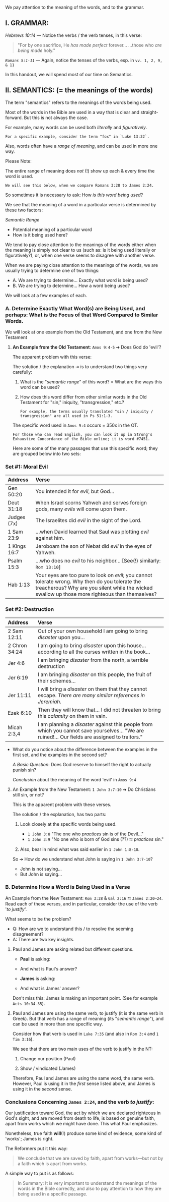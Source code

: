 We pay attention to the meaning of the words, and to the grammar.

## I. GRAMMAR:
*Hebrews 10:14* — Notice the verbs / the verb tenses, in this verse:

> "For by one sacrifice, He *has made perfect* forever…
> …those who *are being made* holy."

*`Romans 5:1-11`* — Again, notice the tenses of the verbs, esp. in `vv. 1, 2, 9, & 11`

In this handout, we will spend most of our time on Semantics.

## II. SEMANTICS: (= the meanings of the words)
The term "semantics" refers to the meanings of the words being used.

Most of the words in the Bible are used in a way that is clear and straight-forward. But this is not always the case.

For example, many words can be used both *literally* and *figuratively*.

```
For a specific example, consider the term "fox" in `Luke 13:32`.
```

Also, words often have a *range of meaning*, and can be used in more one way.

Please Note:

The entire range of meaning does *not* (!) show up each & every time the word is used.

```
We will see this below, when we compare Romans 3:28 to James 2:24.
```

So sometimes it is necessary to ask: How _is this word being used_?

We see that the meaning of a word in a particular verse is determined by these two factors:

*Semantic Range*

- Potential meaning of a particular word
- How is it being used here?

We tend to pay close attention to the meanings of the words either when the meaning is simply not clear to us (such as: is it being used literally or figuratively?), or, when one verse seems to disagree with another verse.

When we are paying close attention to the meanings of the words, we are usually trying to determine one of two things:

- A. We are trying to determine… Exactly what word is being used?
- B. We are trying to determine… How a word being used?

We will look at a few examples of each.

### A. Determine Exactly What Word(s) are Being Used, and perhaps: What is the Focus of that Word Compared to Similar Words.

We will look at one example from the Old Testament, and one from the New Testament

1. **An Example from the Old Testament**: `Amos 9:4-5` ➔ Does God do 'evil'?

   The apparent problem with this verse:

   The solution / the explanation ➔ is to understand two things very carefully:

   1. What is the "*semantic range*" of this word? = What are the ways this word can be used?

   2. How does this word differ from other similar words in the Old Testament for "sin," iniquity, "transgression," etc.?

      ```
      For example, the terms usually translated "sin / iniquity / transgression" are all used in Ps 51:1-3.
      ```

   The specific word used in `Amos 9:4` occurs = 350x in the OT.

   ```
   For those who can read English, you can look it up in Strong's Exhaustive Concordance of the Bible online; it is word #7451.
   ```

   Here are some of the many passages that use this specific word; they are grouped below into two sets:

### Set #1: Moral Evil

Address | Verse
:--- | :---
Gen 50:20 | You intended it for *evil*, but God…
Deut 31:18 | When Israel scorns Yahweh and serves foreign gods, many *evils* will come upon them.
Judges (7x) | The Israelites did *evil* in the sight of the Lord.
1 Sam 23:9 | …when David learned that Saul was plotting *evil* against him.
1 Kings 16:7 | Jeroboam the son of Nebat did *evil* in the eyes of Yahweh.
Psalm 15:3 | …who does no *evil* to his neighbor… [See(!) similarly: `Rom 13:10`]
Hab 1:13 | Your eyes are too pure to look on *evil*; you cannot tolerate wrong. Why then do you tolerate the treacherous? Why are you silent while the wicked swallow up those more righteous than themselves?

### Set #2: Destruction

Address | Verse
:--- | :---
2 Sam 12:11 | Out of your own household I am going to bring *disaster* upon you…
2 Chron 34:24 | I am going to bring *disaster* upon this house…according to all the curses written in the book…
Jer 4:6 | I am bringing *disaster* from the north, a terrible destruction
Jer 6:19 | I am bringing *disaster* on this people, the fruit of their schemes…
Jer 11:11 | I will bring a *disaster* on them that they cannot escape. _There are many similar references in Jeremiah._
Ezek 6:10 | Then they will know that… I did not threaten to bring this *calamity* on them in vain.
Micah 2:3,4 | I am planning a *disaster* against this people from which you cannot save yourselves… "We are ruined!… Our fields are assigned to traitors."

- What do you notice about the difference between the examples in the first set, and the examples in the second set?

  *A Basic Question*: Does God reserve to himself the right to actually punish sin?

  _Conclusion_ about the meaning of the word 'evil' in `Amos 9:4`

2. An Example from the New Testament: `1 John 3:7-10` ➔ Do Christians still sin, or not?

   This is the apparent problem with these verses.

   The solution / the explanation, has two parts:

   1. Look closely at the specific words being used.
      - `1 John 3:8` "The one who _practices_ sin is of the Devil…"
      - `1 John 3:9` "No one who is born of God sins (??) ⮀ _practices_ sin."

   2. Also, bear in mind what was said earlier in `1 John 1:8-10`.

   So ➔ How do we understand what John is saying in `1 John 3:7-10`?

   - John is not saying…
   - But John is saying…

### B. Determine How a Word is Being Used in a Verse

An Example from the New Testament: `Rom 3:28` & `Gal 2:16` ⮀ `James 2:20—24`.
Read each of these verses, and in particular, consider the use of the verb '_to justify_'.

What seems to be the problem?

- Q: How are we to understand this / to resolve the seeming disagreement?
- A: There are two key insights.

1. Paul and James are asking related but different questions.
   - **Paul** is asking:
   - And what is Paul's answer?

   - **James** is asking:
   - And what is James' answer?

   Don't miss this: James is making an important point. (See for example `Acts 10:34-35`).

2. Paul and James are using the same verb, to justify (it is the same verb in Greek). But that verb has a range of meaning (its "_semantic range_"), and can be used in more than one specific way.

   Consider how that verb is used in `Luke 7:35` (and also in `Rom 3:4` and `1 Tim 3:16`).

   We see that there are two main uses of the verb to justify in the NT:

   1. Change our position (Paul)

   2. Show / vindicated (James)

   Therefore, Paul and James are using the same word, the same verb. However, Paul is using it in the *first* sense listed above, and James is using it in the *second* sense.

### Conclusions Concerning `James 2:24`, and the verb _to justify_:

Our justification toward God, the act by which we are declared righteous in God's sight, and are moved from death to life, is based on genuine faith, apart from works which we might have done. This what Paul emphasizes.

Nonetheless, true faith **will**(!) produce some kind of evidence, some kind of 'works'; James is right.

The Reformers put it this way:

> We conclude that we are saved by faith, apart from works—but not by a faith which is apart from works.

A simple way to put is as follows:

> In Summary: It is very important to understand the meanings of the words in the Bible correctly, and also to pay attention to how they are being used in a specific passage.